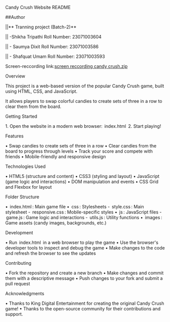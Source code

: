 Candy Crush Website README

##Author

||** Tranning project (Batch-2)**

|| -Shikha Tripathi
Roll Number: 23071003604

|| - Saumya Dixit
Roll Number: 23071003586

|| - Shafquat Umam
Roll Number: 23071003593


Screen-reccording link:[screen reccording candy crush.zip](https://github.com/user-attachments/files/16058757/screen.reccording.candy.crush.zip)

Overview

This project is a web-based version of the popular Candy Crush game, built using HTML, CSS, and JavaScript. 

It allows players to swap colorful candies to create sets of three in a row to clear them from the board.

Getting Started

1.⁠ ⁠Open the website in a modern web browser: ⁠ index.html ⁠
2.⁠ ⁠Start playing!

Features

•⁠  ⁠Swap candies to create sets of three in a row
•⁠  ⁠Clear candies from the board to progress through levels
•⁠  ⁠Track your score and compete with friends
•⁠  ⁠Mobile-friendly and responsive design

Technologies Used

•⁠  ⁠HTML5 (structure and content)
•⁠  ⁠CSS3 (styling and layout)
•⁠  ⁠JavaScript (game logic and interactions)
•⁠  ⁠DOM manipulation and events
•⁠  ⁠CSS Grid and Flexbox for layout

Folder Structure

•⁠  ⁠⁠ index.html ⁠: Main game file
•⁠  ⁠⁠ css ⁠: Stylesheets
    - ⁠ style.css ⁠: Main stylesheet
    - ⁠ responsive.css ⁠: Mobile-specific styles
•⁠  ⁠⁠ js ⁠: JavaScript files
    - ⁠ game.js ⁠: Game logic and interactions
    - ⁠ utils.js ⁠: Utility functions
•⁠  ⁠⁠ images ⁠: Game assets (candy images, backgrounds, etc.)

Development

•⁠  ⁠Run ⁠ index.html ⁠ in a web browser to play the game
•⁠  ⁠Use the browser's developer tools to inspect and debug the game
•⁠  ⁠Make changes to the code and refresh the browser to see the updates

Contributing

•⁠  ⁠Fork the repository and create a new branch
•⁠  ⁠Make changes and commit them with a descriptive message
•⁠  ⁠Push changes to your fork and submit a pull request

Acknowledgments

•⁠  ⁠Thanks to King Digital Entertainment for creating the original Candy Crush game!
•⁠  ⁠Thanks to the open-source community for their contributions and support.
